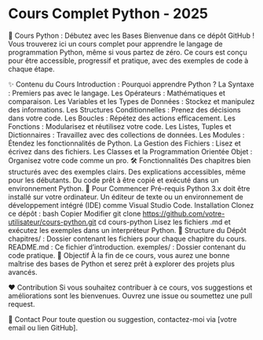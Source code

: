 # __Cours Complet Python - 2025__

📘 Cours Python : Débutez avec les Bases
Bienvenue dans ce dépôt GitHub ! Vous trouverez ici un cours complet pour apprendre le langage de programmation Python, même si vous partez de zéro. Ce cours est conçu pour être accessible, progressif et pratique, avec des exemples de code à chaque étape.

✨ Contenu du Cours
Introduction : Pourquoi apprendre Python ?
La Syntaxe : Premiers pas avec le langage.
Les Opérateurs : Mathématiques et comparaison.
Les Variables et les Types de Données : Stockez et manipulez des informations.
Les Structures Conditionnelles : Prenez des décisions dans votre code.
Les Boucles : Répétez des actions efficacement.
Les Fonctions : Modularisez et réutilisez votre code.
Les Listes, Tuples et Dictionnaires : Travaillez avec des collections de données.
Les Modules : Étendez les fonctionnalités de Python.
La Gestion des Fichiers : Lisez et écrivez dans des fichiers.
Les Classes et la Programmation Orientée Objet : Organisez votre code comme un pro.
🛠️ Fonctionnalités
Des chapitres bien structurés avec des exemples clairs.
Des explications accessibles, même pour les débutants.
Du code prêt à être copié et exécuté dans un environnement Python.
🚀 Pour Commencer
Pré-requis
Python 3.x doit être installé sur votre ordinateur.
Un éditeur de texte ou un environnement de développement intégré (IDE) comme Visual Studio Code.
Installation
Clonez ce dépôt :
bash
Copier
Modifier
git clone https://github.com/votre-utilisateur/cours-python.git
cd cours-python
Lisez les fichiers .md et exécutez les exemples dans un interpréteur Python.
📂 Structure du Dépôt
chapitres/ : Dossier contenant les fichiers pour chaque chapitre du cours.
README.md : Ce fichier d’introduction.
exemples/ : Dossier contenant du code pratique.
🎯 Objectif
À la fin de ce cours, vous aurez une bonne maîtrise des bases de Python et serez prêt à explorer des projets plus avancés.

❤️ Contribution
Si vous souhaitez contribuer à ce cours, vos suggestions et améliorations sont les bienvenues. Ouvrez une issue ou soumettez une pull request.

📩 Contact
Pour toute question ou suggestion, contactez-moi via [votre email ou lien GitHub].

